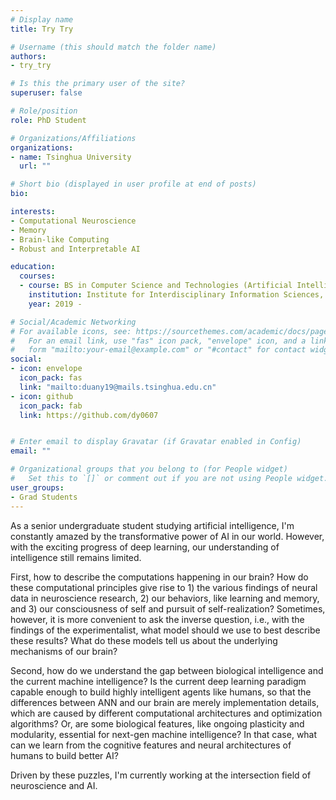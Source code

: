 ```yaml
---
# Display name
title: Try Try

# Username (this should match the folder name)
authors:
- try_try

# Is this the primary user of the site?
superuser: false

# Role/position
role: PhD Student

# Organizations/Affiliations
organizations:
- name: Tsinghua University
  url: ""

# Short bio (displayed in user profile at end of posts)
bio: 

interests:
- Computational Neuroscience
- Memory
- Brain-like Computing
- Robust and Interpretable AI

education:
  courses:
  - course: BS in Computer Science and Technologies (Artificial Intelligence)
    institution: Institute for Interdisciplinary Information Sciences, Tsinghua University
    year: 2019 - 

# Social/Academic Networking
# For available icons, see: https://sourcethemes.com/academic/docs/page-builder/#icons
#   For an email link, use "fas" icon pack, "envelope" icon, and a link in the
#   form "mailto:your-email@example.com" or "#contact" for contact widget.
social:
- icon: envelope
  icon_pack: fas
  link: "mailto:duany19@mails.tsinghua.edu.cn"
- icon: github
  icon_pack: fab
  link: https://github.com/dy0607


# Enter email to display Gravatar (if Gravatar enabled in Config)
email: ""

# Organizational groups that you belong to (for People widget)
#   Set this to `[]` or comment out if you are not using People widget.
user_groups:
- Grad Students
---
```


As a senior undergraduate student studying artificial intelligence, I'm constantly amazed by the transformative power of AI in our world. However, with the exciting progress of deep learning, our understanding of intelligence still remains limited. 

First, how to describe the computations happening in our brain? How do these computational principles give rise to 1) the various findings of neural data in neuroscience research, 2) our behaviors, like learning and memory, and 3) our consciousness of self and pursuit of self-realization? Sometimes, however, it is more convenient to ask the inverse question, i.e., with the findings of the experimentalist, what model should we use to best describe these results? What do these models tell us about the underlying mechanisms of our brain?

Second, how do we understand the gap between biological intelligence and the current machine intelligence? Is the current deep learning paradigm capable enough to build highly intelligent agents like humans, so that the differences between ANN and our brain are merely implementation details, which are caused by different computational architectures and optimization algorithms? Or, are some biological features, like ongoing plasticity and modularity, essential for next-gen machine intelligence? In that case, what can we learn from the cognitive features and neural architectures of humans to build better AI?

Driven by these puzzles, I'm currently working at the intersection field of neuroscience and AI. 

